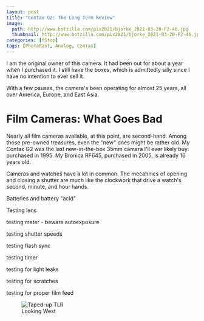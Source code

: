 ```yaml
---
layout: post
title: "Contax G2: The Long Term Review"
image:
  path: http://www.botzilla.com/pix2021/bjorke_2021-03-20-F2-46.jpg
  thumbnail: http://www.botzilla.com/pix2021/bjorke_2021-03-20-F2-46.jpg
categories: [fStop]
tags: [PhotoRant, Analog, Contax]
---
```


I am the original owner of this camera. It had been out for about a year when I purchased it. I still have the boxes, which is admittedly silly since I have no intention to ever sell it.

With a few pauses, the camera's been operating for almost 25 years, all over America, Europe, and East Asia. 


<!--more-->

# Film Cameras: What Goes Bad

Nearly all film cameras available, at this point, are second-hand. Among those pre-owned treasures, even the "new" ones might be rather old. My Contax G2 was the last new-in-the-box 35mm camera I'll ever likely buy: purchased in 1995. My Bronica RF645, purchased in 2005, is already 16 years old. 

Cameras and watches have a lot in common. The mecahnics of opening and closing a shutter are much like the clockwork that drive a watch's second, minute, and hour hands. 

Batteries and battery "acid"

Testing lens

testing meter - beware autoexposure

testing shutter speeds

testing flash sync

testing timer

testing for light leaks

testing for scratches

testing for proper film feed

<figure class="align-center">
<img alt="Taped-up TLR" src="http://botzilla.com/pix2021/bjorke_2021-03-20-F2-40.jpg">
<figcaption>Looking West</figcaption>
</figure>
